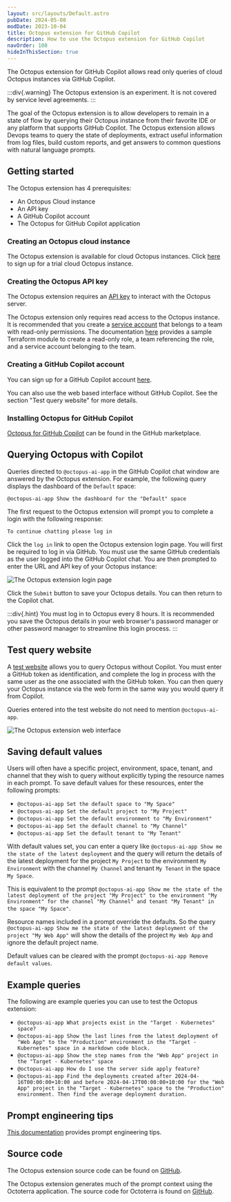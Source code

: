 ```yaml
---
layout: src/layouts/Default.astro
pubDate: 2024-05-08
modDate: 2023-10-04
title: Octopus extension for GitHub Copilot
description: How to use the Octopus extension for GitHub Copilot
navOrder: 100
hideInThisSection: true
---
```


The Octopus extension for GitHub Copilot allows read only queries of cloud Octopus instances via GitHub Copilot.

:::div{.warning}
The Octopus extension is an experiment. It is not covered by service level agreements.
:::

The goal of the Octopus extension is to allow developers to remain in a state of flow by querying their Octopus instance from their favorite IDE or any platform that supports GitHub Copilot. The Octopus extension allows Devops teams to query the state of deployments, extract useful information from log files, build custom reports, and get answers to common questions with natural language prompts.

## Getting started

The Octopus extension has 4 prerequisites:

* An Octopus Cloud instance
* An API key
* A GitHub Copilot account
* The Octopus for GitHub Copilot application

### Creating an Octopus cloud instance
The Octopus extension is available for cloud Octopus instances. Click [here](https://octopus.com/start) to sign up for a trial cloud Octopus instance.

### Creating the Octopus API key
The Octopus extension requires an [API key](/docs/octopus-rest-api/how-to-create-an-api-key) to interact with the Octopus server.

The Octopus extension only requires read access to the Octopus instance. It is recommended that you create a [service account](/docs/security/users-and-teams/service-accounts) that belongs to a team with read-only permissions. The documentation [here](https://github.com/OctopusSolutionsEngineering/OctopusCopilot?tab=readme-ov-file#creating-a-service-account) provides a sample Terraform module to create a read-only role, a team referencing the role, and a service account belonging to the team.

### Creating a GitHub Copilot account

You can sign up for a GitHub Copilot account [here](https://github.com/features/copilot).

You can also use the web based interface without GitHub Copilot. See the section "Test query website" for more details.

### Installing Octopus for GitHub Copilot

[Octopus for GitHub Copilot](https://github.com/marketplace/octopus-github-copilot-extension) can be found in the GitHub marketplace.

## Querying Octopus with Copilot

Queries directed to `@octopus-ai-app` in the GitHub Copilot chat window are answered by the Octopus extension. For example, the following query displays the dashboard of the `Default` space:

```
@octopus-ai-app Show the dashboard for the "Default" space
```

The first request to the Octopus extension will prompt you to complete a login with the following response:

```
To continue chatting please log in
```

Click the `log in` link to open the Octopus extension login page. You will first be required to log in via GitHub. You must use the same GitHub credentials as the user logged into the GitHub Copilot chat. You are then prompted to enter the URL and API key of your Octopus instance:

![The Octopus extension login page](/docs/administration/copilot/octopus-copilot-login.png)

Click the `Submit` button to save your Octopus details. You can then return to the Copilot chat.

:::div{.hint}
You must log in to Octopus every 8 hours. It is recommended you save the Octopus details in your web browser's password manager or other password manager to streamline this login process.
:::

## Test query website

A [test website](https://aiagent.octopus.com/api/form) allows you to query Octopus without Copilot. You must enter a GitHub token as identification, and complete the log in process with the same user as the one associated with the GitHub token. You can then query your Octopus instance via the web form in the same way you would query it from Copilot.

Queries entered into the test website do not need to mention `@octopus-ai-app`.

![The Octopus extension web interface](/docs/administration/copilot/octopus-copilot-web.png)

## Saving default values

Users will often have a specific project, environment, space, tenant, and channel that they wish to query without explicitly typing the resource names in each prompt. To save default values for these resources, enter the following prompts:

* `@octopus-ai-app Set the default space to "My Space"`
* `@octopus-ai-app Set the default project to "My Project"`
* `@octopus-ai-app Set the default environment to "My Environment"`
* `@octopus-ai-app Set the default channel to "My Channel"`
* `@octopus-ai-app Set the default tenant to "My Tenant"`

With default values set, you can enter a query like `@octopus-ai-app Show me the state of the latest deployment` and the query will return the details of the latest deployment for the project `My Project` to the environment `My Environment` with the channel `My Channel` and tenant `My Tenant` in the space `My Space`. 

This is equivalent to the prompt `@octopus-ai-app Show me the state of the latest deployment of the project "My Project" to the environment "My Environment" for the channel "My Channel" and tenant "My Tenant" in the space "My Space"`.

Resource names included in a prompt override the defaults. So the query `@octopus-ai-app Show me the state of the latest deployment of the project "My Web App"` will show the details of the project `My Web App` and ignore the default project name.

Default values can be cleared with the prompt `@octopus-ai-app Remove default values`.

## Example queries

The following are example queries you can use to test the Octopus extension:

* `@octopus-ai-app What projects exist in the "Target - Kubernetes" space?`
* `@octopus-ai-app Show the last lines from the latest deployment of "Web App" to the "Production" environment in the "Target - Kubernetes" space in a markdown code block.`
* `@octopus-ai-app Show the step names from the "Web App" project in the "Target - Kubernetes" space`
* `@octopus-ai-app How do I use the server side apply feature?`
* `@octopus-ai-app Find the deployments created after 2024-04-16T00:00:00+10:00 and before 2024-04-17T00:00:00+10:00 for the "Web App" project in the "Target - Kubernetes" space to the "Production" environment. Then find the average deployment duration.`


## Prompt engineering tips

[This documentation](https://github.com/OctopusSolutionsEngineering/OctopusCopilot/wiki/Prompt-Engineering-with-Octopus) provides prompt engineering tips.

## Source code

The Octopus extension source code can be found on [GitHub](https://github.com/OctopusSolutionsEngineering/OctopusCopilot).

The Octopus extension generates much of the prompt context using the Octoterra application. The source code for Octoterra is found on [GitHub](https://github.com/OctopusSolutionsEngineering/OctopusTerraformExport/actions).